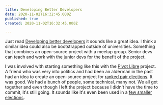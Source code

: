 ```yaml
---
title: Developing Better Developers
date: 2020-11-02T16:32:45.000Z
published: true
created: 2020-11-02T16:32:45.000Z

---
```


Just read <a href="http://this.how/phoenix/index.opml">Developing better developers</a> it sounds like a great idea. I think a similar idea could also be bootstrapped outside of universities. Something that combines an open-source project with a meetup group. Senior devs can teach and work with the junior devs for the benefit of the project.

I was involved with starting something like this with the <a href="https://pivot-libre.github.io/">Pivot Libre</a> project. A friend who was very into politics and had been an alderman in the past had an idea to create an open-source project for <a href="https://en.wikipedia.org/wiki/Ranked_pairs">ranked pair elections</a>. It was good. We had a bunch of people, some technical, many not. We all got together and even though I left the project because I didn't have the time to commit, it's still going. It sounds like it's even been used in a <a href="https://docs.google.com/document/d/1XxqrV9O7UivxjeU9vuDPCiByyB0rPA1ByO2iPeaf4ts/edit?usp=sharing">few smaller elections</a>.

